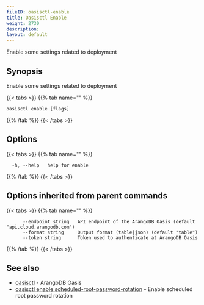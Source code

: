 ```yaml
---
fileID: oasisctl-enable
title: Oasisctl Enable
weight: 2730
description: 
layout: default
---
```

Enable some settings related to deployment

## Synopsis

Enable some settings related to deployment

{{< tabs >}}
{{% tab name="" %}}
```
oasisctl enable [flags]
```
{{% /tab %}}
{{< /tabs >}}

## Options

{{< tabs >}}
{{% tab name="" %}}
```
  -h, --help   help for enable
```
{{% /tab %}}
{{< /tabs >}}

## Options inherited from parent commands

{{< tabs >}}
{{% tab name="" %}}
```
      --endpoint string   API endpoint of the ArangoDB Oasis (default "api.cloud.arangodb.com")
      --format string     Output format (table|json) (default "table")
      --token string      Token used to authenticate at ArangoDB Oasis
```
{{% /tab %}}
{{< /tabs >}}

## See also

* [oasisctl](../oasisctl-options)	 - ArangoDB Oasis
* [oasisctl enable scheduled-root-password-rotation](oasisctl-enable-scheduled-root-password-rotation)	 - Enable scheduled root password rotation


